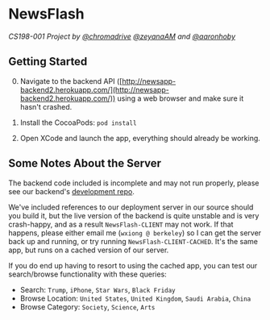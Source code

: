 # NewsFlash

_CS198-001 Project by [@chromadrive](github.com/chromadrive) [@zeyanaAM](github.com/zeyanaam) and [@aaronhoby](github.com/aaronhoby)_

## Getting Started
0) Navigate to the backend API ([http://newsapp-backend2.herokuapp.com/](http://newsapp-backend2.herokuapp.com/)) using a web browser and make sure it hasn't crashed.

1) Install the CocoaPods: `pod install`

2) Open XCode and launch the app, everything should already be working.

## Some Notes About the Server

The backend code included is incomplete and may not run properly, please see our backend's [development repo](https://github.com/chromadrive/NewsFlash-backend).

We've included references to our deployment server in our source should you build it, but the live version of the backend is quite unstable and is very crash-happy, and as a result `NewsFlash-CLIENT` may not work. If that happens, please either email me (`wxiong @ berkeley`) so I can get the server back up and running, or try running `NewsFlash-CLIENT-CACHED`. It's the same app, but runs on a cached version of our server.

If you do end up having to resort to using the cached app, you can test our search/browse functionality with these queries:

- Search: `Trump`, `iPhone`, `Star Wars`, `Black Friday`
- Browse Location: `United States`, `United Kingdom`, `Saudi Arabia`, `China`
- Browse Category: `Society`, `Science`, `Arts`